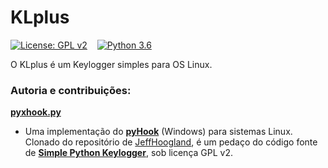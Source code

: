 # KLplus

[![License: GPL v2](https://img.shields.io/badge/License-GPL%20v2-green.svg)](/LICENSE)&nbsp; &nbsp;
[![Python 3.6](https://img.shields.io/badge/Python-3.6+-blue.svg)](https://www.python.org/downloads/release/python-360/)

O KLplus é um Keylogger simples para OS Linux.


### Autoria e contribuições:

[**pyxhook.py**](/pyxhook)  
* Uma implementação do [**pyHook**](https://pypi.org/project/pyHook/) (Windows) para sistemas Linux.  Clonado do repositório de [JeffHoogland](https://github.com/JeffHoogland/pyxhook), é um pedaço do código fonte de [**Simple Python Keylogger**](https://sourceforge.net/projects/pykeylogger/), sob licença GPL v2.
